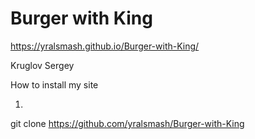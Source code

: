 # Burger with King
https://yralsmash.github.io/Burger-with-King/

Kruglov Sergey

How to install my site

1.
git clone https://github.com/yralsmash/Burger-with-King